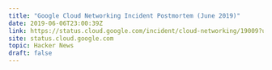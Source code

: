 ```yaml
---
title: "Google Cloud Networking Incident Postmortem (June 2019)"
date: 2019-06-06T23:00:39Z
link: https://status.cloud.google.com/incident/cloud-networking/19009?utm_medium=RSS&utm_source=hune
site: status.cloud.google.com
topic: Hacker News
draft: false
---
```

